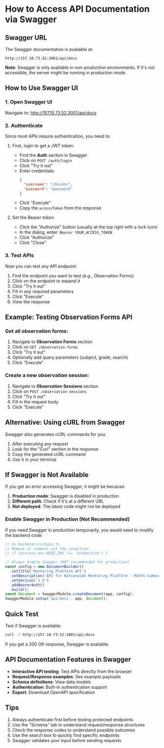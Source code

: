 # How to Access API Documentation via Swagger

## Swagger URL

The Swagger documentation is available at:
```
http://157.10.73.52:3001/api/docs
```

**Note**: Swagger is only available in non-production environments. If it's not accessible, the server might be running in production mode.

## How to Use Swagger UI

### 1. Open Swagger UI
Navigate to: http://157.10.73.52:3001/api/docs

### 2. Authenticate
Since most APIs require authentication, you need to:

1. First, login to get a JWT token:
   - Find the **Auth** section in Swagger
   - Click on `POST /auth/login`
   - Click "Try it out"
   - Enter credentials:
     ```json
     {
       "username": "chhinhs",
       "password": "password"
     }
     ```
   - Click "Execute"
   - Copy the `accessToken` from the response

2. Set the Bearer token:
   - Click the "Authorize" button (usually at the top right with a lock icon)
   - In the dialog, enter: `Bearer YOUR_ACCESS_TOKEN`
   - Click "Authorize"
   - Click "Close"

### 3. Test APIs
Now you can test any API endpoint:

1. Find the endpoint you want to test (e.g., Observation Forms)
2. Click on the endpoint to expand it
3. Click "Try it out"
4. Fill in any required parameters
5. Click "Execute"
6. View the response

## Example: Testing Observation Forms API

### Get all observation forms:
1. Navigate to **Observation Forms** section
2. Click on `GET /observation-forms`
3. Click "Try it out"
4. Optionally add query parameters (subject, grade, search)
5. Click "Execute"

### Create a new observation session:
1. Navigate to **Observation Sessions** section
2. Click on `POST /observation-sessions`
3. Click "Try it out"
4. Fill in the request body
5. Click "Execute"

## Alternative: Using cURL from Swagger

Swagger also generates cURL commands for you:
1. After executing any request
2. Look for the "Curl" section in the response
3. Copy the generated cURL command
4. Use it in your terminal

## If Swagger is Not Available

If you get an error accessing Swagger, it might be because:

1. **Production mode**: Swagger is disabled in production
2. **Different path**: Check if it's at a different URL
3. **Not deployed**: The latest code might not be deployed

### Enable Swagger in Production (Not Recommended)

If you need Swagger in production temporarily, you would need to modify the backend code:

```typescript
// In backend/src/main.ts
// Remove or comment out the condition:
// if (process.env.NODE_ENV !== 'production') {

// Always enable Swagger (NOT recommended for production)
const config = new DocumentBuilder()
  .setTitle('Mentoring Platform API')
  .setDescription('API for Nationwide Mentoring Platform - MoEYS Cambodia')
  .setVersion('1.0')
  .addBearerAuth()
  .build();
const document = SwaggerModule.createDocument(app, config);
SwaggerModule.setup('api/docs', app, document);
```

## Quick Test

Test if Swagger is available:
```bash
curl -I http://157.10.73.52:3001/api/docs
```

If you get a 200 OK response, Swagger is available.

## API Documentation Features in Swagger

- **Interactive API testing**: Test APIs directly from the browser
- **Request/Response examples**: See example payloads
- **Schema definitions**: View data models
- **Authentication**: Built-in authentication support
- **Export**: Download OpenAPI specification

## Tips

1. Always authenticate first before testing protected endpoints
2. Use the "Schema" tab to understand request/response structures
3. Check the response codes to understand possible outcomes
4. Use the search box to quickly find specific endpoints
5. Swagger validates your input before sending requests
